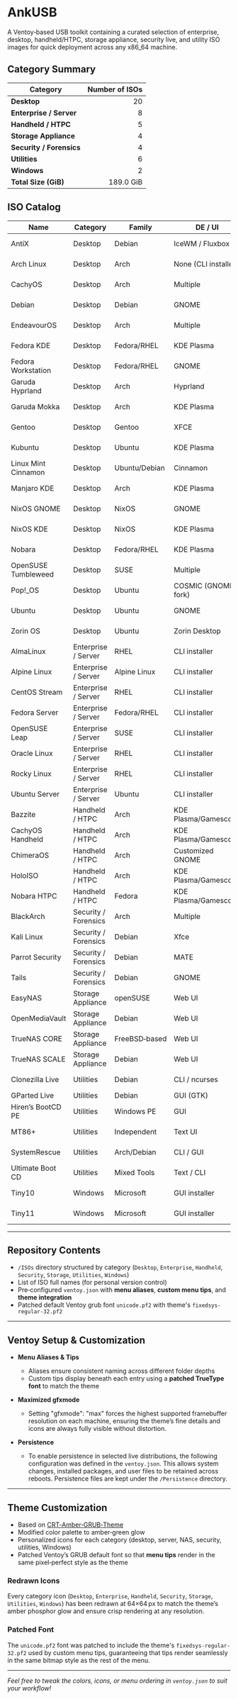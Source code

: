 # AnkUSB

A Ventoy‑based USB toolkit containing a curated selection of enterprise, desktop, handheld/HTPC, storage appliance, security live, and utility ISO images for quick deployment across any x86_64 machine.

## Category Summary

| Category                | Number of ISOs |
|-------------------------|---------------:|
| **Desktop**             |             20 |
| **Enterprise / Server** |              8 |
| **Handheld / HTPC**     |              5 |
| **Storage Appliance**   |              4 |
| **Security / Forensics**|              4 |
| **Utilities**           |              6 |
| **Windows**             |              2 |
| **Total Size (GiB)**    |      189.0 GiB |

## ISO Catalog

| Name                                 | Category               | Family            | DE / UI              | Purpose                  |
|--------------------------------------|------------------------|-------------------|----------------------|--------------------------|
| AntiX                                | Desktop                | Debian            | IceWM / Fluxbox      | Lightweight desktop      |
| Arch Linux                           | Desktop                | Arch              | None (CLI installer) | DIY rolling desktop      |
| CachyOS                              | Desktop                | Arch              | Multiple             | Gaming‑optimized desktop |
| Debian                               | Desktop                | Debian            | GNOME                | Universal desktop/server |
| EndeavourOS                          | Desktop                | Arch              | Multiple             | User‑friendly Arch spin  |
| Fedora KDE                           | Desktop                | Fedora/RHEL       | KDE Plasma           | Upstream source of RHEL  |
| Fedora Workstation                   | Desktop                | Fedora/RHEL       | GNOME                | Upstream source of RHEL  |
| Garuda Hyprland                      | Desktop                | Arch              | Hyprland             | Gaming‑optimized desktop |
| Garuda Mokka                         | Desktop                | Arch              | KDE Plasma           | Gaming‑optimized desktop |
| Gentoo                               | Desktop                | Gentoo            | XFCE                 | Source‑based desktop     |
| Kubuntu                              | Desktop                | Ubuntu            | KDE Plasma           | General‑purpose desktop  |
| Linux Mint Cinnamon                  | Desktop                | Ubuntu/Debian     | Cinnamon             | General‑purpose desktop  |
| Manjaro KDE                          | Desktop                | Arch              | KDE Plasma           | User‑friendly Arch spin  |
| NixOS GNOME                          | Desktop                | NixOS             | GNOME                | Declarative desktop      |
| NixOS KDE                            | Desktop                | NixOS             | KDE Plasma           | Declarative desktop      |
| Nobara                               | Desktop                | Fedora/RHEL       | KDE Plasma           | Fedora optimized for gaming |
| OpenSUSE Tumbleweed                  | Desktop                | SUSE              | Multiple             | Rolling‑release desktop  |
| Pop!_OS                              | Desktop                | Ubuntu            | COSMIC (GNOME fork)  | General‑purpose desktop  |
| Ubuntu                               | Desktop                | Ubuntu            | GNOME                | General‑purpose desktop  |
| Zorin OS                             | Desktop                | Ubuntu            | Zorin Desktop        | Windows‑like desktop     |
| AlmaLinux                            | Enterprise / Server    | RHEL              | CLI installer        | Community RHEL rebuild   |
| Alpine Linux                         | Enterprise / Server    | Alpine Linux      | CLI installer        | Secure minimal server    |
| CentOS Stream                        | Enterprise / Server    | RHEL              | CLI installer        | RHEL upstream preview    |
| Fedora Server                        | Enterprise / Server    | Fedora/RHEL       | CLI installer        | Cutting‑edge server      |
| OpenSUSE Leap                        | Enterprise / Server    | SUSE              | CLI installer        | Enterprise SUSE server   |
| Oracle Linux                         | Enterprise / Server    | RHEL              | CLI installer        | Oracle enterprise server |
| Rocky Linux                          | Enterprise / Server    | RHEL              | CLI installer        | Community RHEL rebuild   |
| Ubuntu Server                        | Enterprise / Server    | Ubuntu            | CLI installer        | General‑purpose server   |
| Bazzite                              | Handheld / HTPC        | Arch              | KDE Plasma/Gamescope | Steam Deck Fedora spin   |
| CachyOS Handheld                     | Handheld / HTPC        | Arch              | KDE Plasma/Gamescope | Mobile / Handheld OS     |
| ChimeraOS                            | Handheld / HTPC        | Arch              | Customized GNOME     | Gaming console OS        |
| HoloISO                              | Handheld / HTPC        | Arch              | KDE Plasma/Gamescope | Close-to-official SteamOS |
| Nobara HTPC                          | Handheld / HTPC        | Fedora            | KDE Plasma/Gamescope | Mobile / Handheld OS     |
| BlackArch                            | Security / Forensics   | Arch              | Multiple             | Pentesting toolkit       |
| Kali Linux                           | Security / Forensics   | Debian            | Xfce                 | Penetration testing      |
| Parrot Security                      | Security / Forensics   | Debian            | MATE                 | Security forensics       |
| Tails                                | Security / Forensics   | Debian            | GNOME                | Privacy‑focused live OS  |
| EasyNAS                              | Storage Appliance      | openSUSE          | Web UI               | OpenSUSE‑based NAS       |
| OpenMediaVault                       | Storage Appliance      | Debian            | Web UI               | Debian‑based NAS         |
| TrueNAS CORE                         | Storage Appliance      | FreeBSD‑based     | Web UI               | FreeBSD-based NAS / SAN  |
| TrueNAS SCALE                        | Storage Appliance      | Debian            | Web UI               | Scale‑out storage        |
| Clonezilla Live                      | Utilities              | Debian            | CLI / ncurses        | Disk cloning & imaging   |
| GParted Live                         | Utilities              | Debian            | GUI (GTK)            | Partition editor         |
| Hiren’s BootCD PE                    | Utilities              | Windows PE        | GUI                  | Hardware diagnostics     |
| MT86+                                | Utilities              | Independent       | Text UI              | Master boot record repair|
| SystemRescue                         | Utilities              | Arch/Debian       | CLI / GUI            | System rescue & recovery |
| Ultimate Boot CD                     | Utilities              | Mixed Tools       | Text / CLI           | Hardware tests and system tools |
| Tiny10                               | Windows                | Microsoft         | GUI installer        | Lightweight Windows 10   |
| Tiny11                               | Windows                | Microsoft         | GUI installer        | Lightweight Windows 11   |

---

## Repository Contents

- `/ISOs` directory structured by category (`Desktop`, `Enterprise`, `Handheld`, `Security`, `Storage`, `Utilities`, `Windows`)
- List of ISO full names (for personal version control)
- Pre‑configured `ventoy.json` with **menu aliases**, **custom menu tips**, and **theme integration**
- Patched default Ventoy grub font `unicode.pf2` with theme's `fixedsys-regular-32.pf2`

---

## Ventoy Setup & Customization

- **Menu Aliases & Tips**  
  - Aliases ensure consistent naming across different folder depths  
  - Custom tips display beneath each entry using a **patched TrueType font** to match the theme

- **Maximized gfxmode**
  - Setting "gfxmode": "max" forces the highest supported framebuffer resolution on each machine, ensuring the theme’s fine details and icons are always fully visible without distortion.

- **Persistence**
  - To enable persistence in selected live distributions, the following configuration was defined in the `ventoy.json`. This allows system changes, installed packages, and user files to be retained across reboots. Persistence files are kept under the `/Persistence` directory.

---

## Theme Customization
- Based on [CRT‑Amber‑GRUB‑Theme](https://github.com/Jacksaur/CRT-Amber-GRUB-Theme)  
- Modified color palette to amber‑green glow  
- Personalized icons for each category (desktop, server, NAS, security, utilities, Windows)  
- Patched Ventoy’s GRUB default font so that **menu tips** render in the same pixel‑perfect style as the theme

### Redrawn Icons
Every category icon (`Desktop`, `Enterprise`, `Handheld`, `Security`, `Storage`, `Utilities`, `Windows`) has been redrawn at 64×64 px to match the theme’s amber phosphor glow and ensure crisp rendering at any resolution.

### Patched Font
The `unicode.pf2` font was patched to include the theme's `fixedsys-regular-32.pf2` used by custom menu tips, guaranteeing that tips render seamlessly in the same bitmap style as the rest of the menu.

---

*Feel free to tweak the colors, icons, or menu ordering in `ventoy.json` to suit your workflow!*





